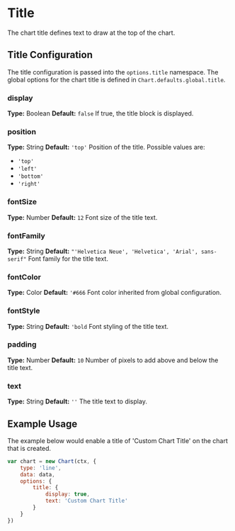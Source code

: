 # Title

The chart title defines text to draw at the top of the chart.

## Title Configuration
The title configuration is passed into the `options.title` namespace. The global options for the chart title is defined in `Chart.defaults.global.title`.

### display
**Type:** Boolean
**Default:** `false`
If true, the title block is displayed.

### position
**Type:** String
**Default:** `'top'`
Position of the title. Possible values are:
* `'top'`
* `'left'`
* `'bottom'`
* `'right'`

### fontSize
**Type:** Number
**Default:** `12`
Font size of the title text.

### fontFamily
**Type:** String
**Default:** `"'Helvetica Neue', 'Helvetica', 'Arial', sans-serif"`
Font family for the title text.

### fontColor
**Type:** Color
**Default:** `'#666`
Font color inherited from global configuration.

### fontStyle
**Type:** String
**Default:** `'bold`
Font styling of the title text.

### padding
**Type:** Number
**Default:** `10`
Number of pixels to add above and below the title text.

### text
**Type:** String
**Default:** `''`
The title text to display.

## Example Usage

The example below would enable a title of 'Custom Chart Title' on the chart that is created.

```javascript
var chart = new Chart(ctx, {
    type: 'line',
    data: data,
    options: {
        title: {
            display: true,
            text: 'Custom Chart Title'
        }
    }
})
```
